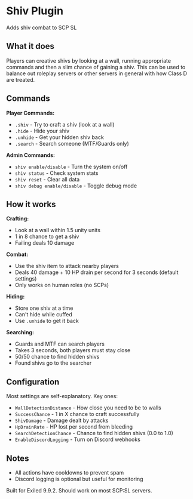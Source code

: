 # Shiv Plugin

Adds shiv combat to SCP SL

## What it does

Players can creative shivs by looking at a wall, running appropriate commands and then a slim chance of gaining a shiv. This can be used to balance out roleplay servers or other servers in general with how Class D are treated. 

## Commands

**Player Commands:**
- `.shiv` - Try to craft a shiv (look at a wall)
- `.hide` - Hide your shiv
- `.unhide` - Get your hidden shiv back
- `.search` - Search someone (MTF/Guards only)

**Admin Commands:**
- `shiv enable/disable` - Turn the system on/off
- `shiv status` - Check system stats
- `shiv reset` - Clear all data
- `shiv debug enable/disable` - Toggle debug mode

## How it works

**Crafting:**
- Look at a wall within 1.5 unity units
- 1 in 8 chance to get a shiv 
- Failing deals 10 damage

**Combat:**
- Use the shiv item to attack nearby players
- Deals 40 damage + 10 HP drain per second for 3 seconds (default settings)
- Only works on human roles (no SCPs)

**Hiding:**
- Store one shiv at a time
- Can't hide while cuffed
- Use `.unhide` to get it back

**Searching:**
- Guards and MTF can search players
- Takes 3 seconds, both players must stay close
- 50/50 chance to find hidden shivs
- Found shivs go to the searcher

## Configuration

Most settings are self-explanatory. Key ones:

- `WallDetectionDistance` - How close you need to be to walls
- `SuccessChance` - 1 in X chance to craft successfully
- `ShivDamage` - Damage dealt by attacks
- `HpDrainRate` - HP lost per second from bleeding
- `SearchDetectionChance` - Chance to find hidden shivs (0.0 to 1.0)
- `EnableDiscordLogging` - Turn on Discord webhooks


## Notes


- All actions have cooldowns to prevent spam
- Discord logging is optional but useful for monitoring

Built for Exiled 9.9.2. Should work on most SCP:SL servers.
